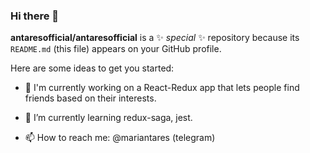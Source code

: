### Hi there 👋

**antaresofficial/antaresofficial** is a ✨ _special_ ✨ repository because its `README.md` (this file) appears on your GitHub profile.

Here are some ideas to get you started:

- 🔭 I'm currently working on a React-Redux app that lets people find friends based on their interests. 
- 🌱 I’m currently learning redux-saga, jest.

- 📫 How to reach me: @mariantares (telegram)

